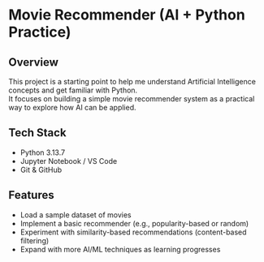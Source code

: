 # Movie Recommender (AI + Python Practice)

## Overview

This project is a starting point to help me understand Artificial Intelligence concepts and get familiar with Python.  
It focuses on building a simple movie recommender system as a practical way to explore how AI can be applied.

## Tech Stack

- Python 3.13.7
- Jupyter Notebook / VS Code
- Git & GitHub

## Features

- Load a sample dataset of movies
- Implement a basic recommender (e.g., popularity-based or random)
- Experiment with similarity-based recommendations (content-based filtering)
- Expand with more AI/ML techniques as learning progresses
